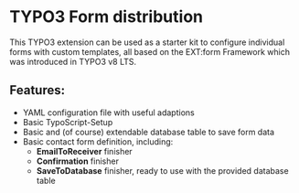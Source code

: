 # TYPO3 Form distribution

This TYPO3 extension can be used as a starter kit to configure individual forms with custom templates, all based on the EXT:form Framework which was introduced in TYPO3 v8 LTS.

## Features:
- YAML configuration file with useful adaptions
- Basic TypoScript-Setup
- Basic and (of course) extendable database table to save form data
- Basic contact form definition, including:
    - **EmailToReceiver** finisher
    - **Confirmation** finisher
    - **SaveToDatabase** finisher, ready to use with the provided database table
